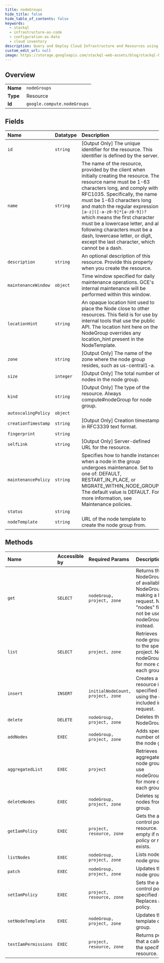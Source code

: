 ```yaml
---
title: nodeGroups
hide_title: false
hide_table_of_contents: false
keywords:
  - stackql
  - infrastructure-as-code
  - configuration-as-data
  - cloud inventory
description: Query and Deploy Cloud Infrastructure and Resources using SQL
custom_edit_url: null
image: https://storage.googleapis.com/stackql-web-assets/blog/stackql-blog-post-featured-image.png
---
```

  
    

## Overview
<table><tbody>
<tr><td><b>Name</b></td><td><code>nodeGroups</code></td></tr>
<tr><td><b>Type</b></td><td>Resource</td></tr>
<tr><td><b>Id</b></td><td><code>google.compute.nodeGroups</code></td></tr>
</tbody></table>

## Fields
| Name | Datatype | Description |
|:-----|:---------|:------------|
| `id` | `string` | [Output Only] The unique identifier for the resource. This identifier is defined by the server. |
| `name` | `string` | The name of the resource, provided by the client when initially creating the resource. The resource name must be 1-63 characters long, and comply with RFC1035. Specifically, the name must be 1-63 characters long and match the regular expression `[a-z]([-a-z0-9]*[a-z0-9])?` which means the first character must be a lowercase letter, and all following characters must be a dash, lowercase letter, or digit, except the last character, which cannot be a dash. |
| `description` | `string` | An optional description of this resource. Provide this property when you create the resource. |
| `maintenanceWindow` | `object` | Time window specified for daily maintenance operations. GCE's internal maintenance will be performed within this window. |
| `locationHint` | `string` | An opaque location hint used to place the Node close to other resources. This field is for use by internal tools that use the public API. The location hint here on the NodeGroup overrides any location_hint present in the NodeTemplate. |
| `zone` | `string` | [Output Only] The name of the zone where the node group resides, such as us-central1-a. |
| `size` | `integer` | [Output Only] The total number of nodes in the node group. |
| `kind` | `string` | [Output Only] The type of the resource. Always compute#nodeGroup for node group. |
| `autoscalingPolicy` | `object` |  |
| `creationTimestamp` | `string` | [Output Only] Creation timestamp in RFC3339 text format. |
| `fingerprint` | `string` |  |
| `selfLink` | `string` | [Output Only] Server-defined URL for the resource. |
| `maintenancePolicy` | `string` | Specifies how to handle instances when a node in the group undergoes maintenance. Set to one of: DEFAULT, RESTART_IN_PLACE, or MIGRATE_WITHIN_NODE_GROUP. The default value is DEFAULT. For more information, see Maintenance policies. |
| `status` | `string` |  |
| `nodeTemplate` | `string` | URL of the node template to create the node group from. |
## Methods
| Name | Accessible by | Required Params | Description |
|:-----|:--------------|:----------------|:------------|
| `get` | `SELECT` | `nodeGroup, project, zone` | Returns the specified NodeGroup. Get a list of available NodeGroups by making a list() request. Note: the "nodes" field should not be used. Use nodeGroups.listNodes instead. |
| `list` | `SELECT` | `project, zone` | Retrieves a list of node groups available to the specified project. Note: use nodeGroups.listNodes for more details about each group. |
| `insert` | `INSERT` | `initialNodeCount, project, zone` | Creates a NodeGroup resource in the specified project using the data included in the request. |
| `delete` | `DELETE` | `nodeGroup, project, zone` | Deletes the specified NodeGroup resource. |
| `addNodes` | `EXEC` | `nodeGroup, project, zone` | Adds specified number of nodes to the node group. |
| `aggregatedList` | `EXEC` | `project` | Retrieves an aggregated list of node groups. Note: use nodeGroups.listNodes for more details about each group. |
| `deleteNodes` | `EXEC` | `nodeGroup, project, zone` | Deletes specified nodes from the node group. |
| `getIamPolicy` | `EXEC` | `project, resource, zone` | Gets the access control policy for a resource. May be empty if no such policy or resource exists. |
| `listNodes` | `EXEC` | `nodeGroup, project, zone` | Lists nodes in the node group. |
| `patch` | `EXEC` | `nodeGroup, project, zone` | Updates the specified node group. |
| `setIamPolicy` | `EXEC` | `project, resource, zone` | Sets the access control policy on the specified resource. Replaces any existing policy. |
| `setNodeTemplate` | `EXEC` | `nodeGroup, project, zone` | Updates the node template of the node group. |
| `testIamPermissions` | `EXEC` | `project, resource, zone` | Returns permissions that a caller has on the specified resource. |

